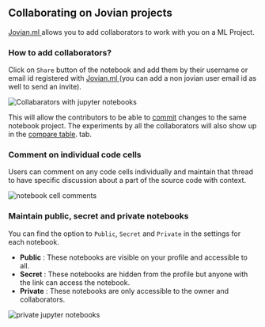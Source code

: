 ## Collaborating on Jovian projects

<a href="https://jovian.ml?utm_source=docs" target=_blank> Jovian.ml </a> allows you to add collaborators to work with you on a ML Project.

### How to add collaborators?

Click on `Share` button of the notebook and add them by their username or email id registered with <a href="https://jovian.ml?utm_source=docs" target=_blank> Jovian.ml </a> (you can add a non jovian user email id as well to send an invite).

<img src="https://i.imgur.com/a68xT5d.gif" class="screenshot" alt="Collabarators with jupyter notebooks" >

This will allow the contributors to be able to [commit](02-upload.md) changes to the same notebook project. The experiments by all the collaborators will also show up in the [compare table](07-compare.md). tab.

### Comment on individual code cells

Users can comment on any code cells individually and maintain that thread to have specific discussion about a part of the source code with context.

<img src="https://i.imgur.com/15vj2qv.png" class="screenshot" alt="notebook cell comments" >

### Maintain public, secret and private notebooks

You can find the option to `Public`, `Secret` and `Private` in the settings for each notebook.

- **Public** : These notebooks are visible on your profile and accessible to all.
- **Secret** : These notebooks are hidden from the profile but anyone with the link can access the notebook.
- **Private** : These notebooks are only accessible to the owner and collaborators.

<img src="https://i.imgur.com/sHJrtYM.gif" class="screenshot" alt="private jupyter notebooks" >
